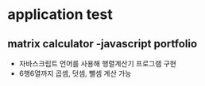 # application test
## matrix calculator -javascript portfolio

* 자바스크립트 언어를 사용해 행렬계산기 프로그램 구현
* 6행6열까지 곱셈, 덧셈, 뺄셈 계산 가능
